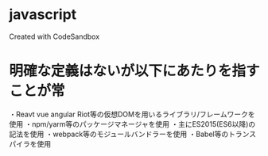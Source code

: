 # javascript
Created with CodeSandbox

# 明確な定義はないが以下にあたりを指すことが常
・Reavt vue angular Riot等の仮想DOMを用いるライブラリ/フレームワークを使用
・npm/yarm等のパッケージマネージャを使用
・主にES2015(ES6以降)の記法を使用
・webpack等のモジュールバンドラーを使用
・Babel等のトランスパイラを使用
